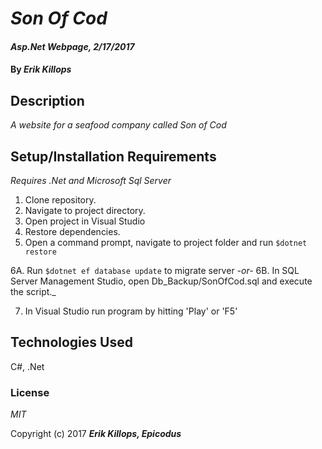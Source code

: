 # _Son Of Cod_

#### _Asp.Net Webpage, 2/17/2017_

#### By _**Erik Killops**_

## Description

_A website for a seafood company called Son of Cod_


## Setup/Installation Requirements

_Requires .Net and Microsoft Sql Server_

1. Clone repository.
2. Navigate to project directory.
3. Open project in Visual Studio
4. Restore dependencies.
5. Open a command prompt, navigate to project folder and run `$dotnet restore`

6A. Run `$dotnet ef database update` to migrate server
_-or-_
6B. In SQL Server Management Studio, open Db_Backup/SonOfCod.sql and execute the script._

7. In Visual Studio run program by hitting 'Play' or 'F5'


## Technologies Used

C#, .Net

### License

*MIT*

Copyright (c) 2017 **_Erik Killops, Epicodus_**